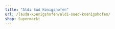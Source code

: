 ```yaml
---
title: "Aldi Süd Königshofen"
url: /lauda-koenigshofen/aldi-sued-koenigshofen/
shop: Supermarkt
---
```

